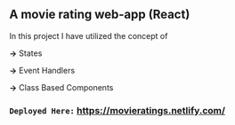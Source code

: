 ## A movie rating web-app (React)

In this project I have utilized the concept of 

<b>-></b> States

<b>-></b> Event Handlers

<b>-></b> Class Based Components

### `Deployed Here:` https://movieratings.netlify.com/
